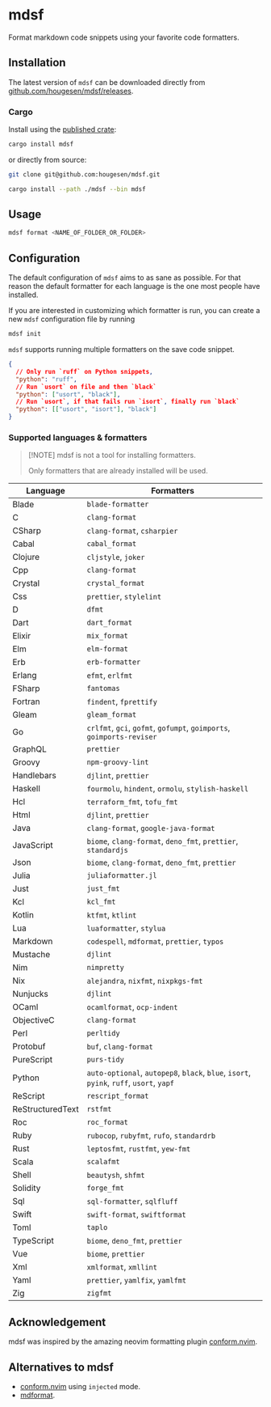 # mdsf

Format markdown code snippets using your favorite code formatters.

## Installation

The latest version of `mdsf` can be downloaded directly from [github.com/hougesen/mdsf/releases](https://github.com/hougesen/mdsf/releases).

### Cargo

Install using the [published crate](https://crates.io/crates/mdsf):

```sh
cargo install mdsf
```

or directly from source:

```sh
git clone git@github.com:hougesen/mdsf.git

cargo install --path ./mdsf --bin mdsf
```

## Usage

```sh
mdsf format <NAME_OF_FOLDER_OR_FOLDER>
```

## Configuration

The default configuration of `mdsf` aims to as sane as possible. For that reason the default formatter for each language is the one most people have installed.

If you are interested in customizing which formatter is run, you can create a new `mdsf` configuration file by running

```sh
mdsf init
```

`mdsf` supports running multiple formatters on the save code snippet.

```json
{
  // Only run `ruff` on Python snippets,
  "python": "ruff",
  // Run `usort` on file and then `black`
  "python": ["usort", "black"],
  // Run `usort`, if that fails run `isort`, finally run `black`
  "python": [["usort", "isort"], "black"]
}
```

### Supported languages & formatters

> \[!NOTE\]
> mdsf is not a tool for installing formatters.
>
> Only formatters that are already installed will be used.

<!-- START_SECTION:supported-languages -->

| Language         | Formatters                                                                              |
| ---------------- | --------------------------------------------------------------------------------------- |
| Blade            | `blade-formatter`                                                                       |
| C                | `clang-format`                                                                          |
| CSharp           | `clang-format`, `csharpier`                                                             |
| Cabal            | `cabal_format`                                                                          |
| Clojure          | `cljstyle`, `joker`                                                                     |
| Cpp              | `clang-format`                                                                          |
| Crystal          | `crystal_format`                                                                        |
| Css              | `prettier`, `stylelint`                                                                 |
| D                | `dfmt`                                                                                  |
| Dart             | `dart_format`                                                                           |
| Elixir           | `mix_format`                                                                            |
| Elm              | `elm-format`                                                                            |
| Erb              | `erb-formatter`                                                                         |
| Erlang           | `efmt`, `erlfmt`                                                                        |
| FSharp           | `fantomas`                                                                              |
| Fortran          | `findent`, `fprettify`                                                                  |
| Gleam            | `gleam_format`                                                                          |
| Go               | `crlfmt`, `gci`, `gofmt`, `gofumpt`, `goimports`, `goimports-reviser`                   |
| GraphQL          | `prettier`                                                                              |
| Groovy           | `npm-groovy-lint`                                                                       |
| Handlebars       | `djlint`, `prettier`                                                                    |
| Haskell          | `fourmolu`, `hindent`, `ormolu`, `stylish-haskell`                                      |
| Hcl              | `terraform_fmt`, `tofu_fmt`                                                             |
| Html             | `djlint`, `prettier`                                                                    |
| Java             | `clang-format`, `google-java-format`                                                    |
| JavaScript       | `biome`, `clang-format`, `deno_fmt`, `prettier`, `standardjs`                           |
| Json             | `biome`, `clang-format`, `deno_fmt`, `prettier`                                         |
| Julia            | `juliaformatter.jl`                                                                     |
| Just             | `just_fmt`                                                                              |
| Kcl              | `kcl_fmt`                                                                               |
| Kotlin           | `ktfmt`, `ktlint`                                                                       |
| Lua              | `luaformatter`, `stylua`                                                                |
| Markdown         | `codespell`, `mdformat`, `prettier`, `typos`                                            |
| Mustache         | `djlint`                                                                                |
| Nim              | `nimpretty`                                                                             |
| Nix              | `alejandra`, `nixfmt`, `nixpkgs-fmt`                                                    |
| Nunjucks         | `djlint`                                                                                |
| OCaml            | `ocamlformat`, `ocp-indent`                                                             |
| ObjectiveC       | `clang-format`                                                                          |
| Perl             | `perltidy`                                                                              |
| Protobuf         | `buf`, `clang-format`                                                                   |
| PureScript       | `purs-tidy`                                                                             |
| Python           | `auto-optional`, `autopep8`, `black`, `blue`, `isort`, `pyink`, `ruff`, `usort`, `yapf` |
| ReScript         | `rescript_format`                                                                       |
| ReStructuredText | `rstfmt`                                                                                |
| Roc              | `roc_format`                                                                            |
| Ruby             | `rubocop`, `rubyfmt`, `rufo`, `standardrb`                                              |
| Rust             | `leptosfmt`, `rustfmt`, `yew-fmt`                                                       |
| Scala            | `scalafmt`                                                                              |
| Shell            | `beautysh`, `shfmt`                                                                     |
| Solidity         | `forge_fmt`                                                                             |
| Sql              | `sql-formatter`, `sqlfluff`                                                             |
| Swift            | `swift-format`, `swiftformat`                                                           |
| Toml             | `taplo`                                                                                 |
| TypeScript       | `biome`, `deno_fmt`, `prettier`                                                         |
| Vue              | `biome`, `prettier`                                                                     |
| Xml              | `xmlformat`, `xmllint`                                                                  |
| Yaml             | `prettier`, `yamlfix`, `yamlfmt`                                                        |
| Zig              | `zigfmt`                                                                                |

<!-- END_SECTION:supported-languages -->

## Acknowledgement

mdsf was inspired by the amazing neovim formatting plugin [conform.nvim](https://github.com/stevearc/conform.nvim).

## Alternatives to mdsf

- [conform.nvim](https://github.com/stevearc/conform.nvim) using `injected` mode.
- [mdformat](https://github.com/executablebooks/mdformat).
